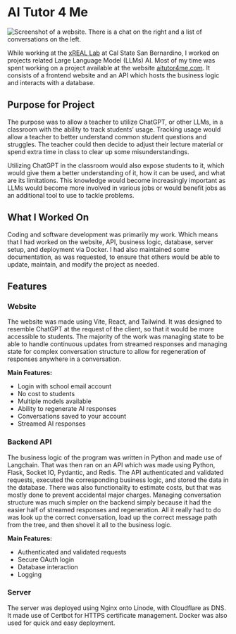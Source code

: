 # AI Tutor 4 Me

<img src="/pics/at4m/at4m-main.png" alt="Screenshot of a website. There is a chat on the right and a list of conversations on the left." class="md-img-center"/>

While working at the [xREAL Lab](https://www.csusb.edu/xreal-lab) at Cal State San Bernardino, I worked on projects related Large Language Model (LLMs) AI. Most of my time was spent working on a project available at the website [aitutor4me.com](https://www.aitutor4me.com). It consists of a frontend website and an API which hosts the business logic and interacts with a database.

## Purpose for Project 

The purpose was to allow a teacher to utilize ChatGPT, or other LLMs, in a classroom with the ability to track students’ usage. Tracking usage would allow a teacher to better understand common student questions and struggles. The teacher could then decide to adjust their lecture material or spend extra time in class to clear up some misunderstandings.

Utilizing ChatGPT in the classroom would also expose students to it, which would give them a better understanding of it, how it can be used, and what are its limitations. This knowledge would become increasingly important as LLMs would become more involved in various jobs or would benefit jobs as an additional tool to use to tackle problems.

## What I Worked On

Coding and software development was primarily my work. Which means that I had worked on the website, API, business logic, database, server setup, and deployment via Docker. I had also maintained some documentation, as was requested, to ensure that others would be able to update, maintain, and modify the project as needed.

## Features

### Website

The website was made using Vite, React, and Tailwind. It was designed to resemble ChatGPT at the request of the client, so that it would be more accessible to students. The majority of the work was managing state to be able to handle continuous updates from streamed responses and managing state for complex conversation structure to allow for regeneration of responses anywhere in a conversation.

**Main Features:**

- Login with school email account
- No cost to students
- Multiple models available
- Ability to regenerate AI responses
- Conversations saved to your account
- Streamed AI responses

### Backend API

The business logic of the program was written in Python and made use of Langchain. That was then ran on an API which was made using Python, Flask, Socket IO, Pydantic, and Redis. The API authenticated and validated requests, executed the corresponding business logic, and stored the data in the database. There was also functionality to estimate costs, but that was mostly done to prevent accidental major charges. Managing conversation structure was much simpler on the backend simply because it had the easier half of streamed responses and regeneration. All it really had to do was look up the correct conversation, load up the correct message path from the tree, and then shovel it all to the business logic.

**Main Features:**

- Authenticated and validated requests
- Secure OAuth login
- Database interaction
- Logging

### Server

The server was deployed using Nginx onto Linode, with Cloudflare as DNS. It made use of Certbot for HTTPS certificate management. Docker was also used for quick and easy deployment.